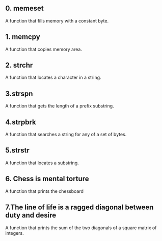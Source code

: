 ## 0. memeset
A function that fills memory with a constant byte.

## 1. memcpy
A function that copies memory area.

## 2. strchr
A function that locates a character in a string.

## 3.strspn
A function that gets the length of a prefix substring.

## 4.strpbrk
A function that searches a string for any of a set of bytes.

## 5.strstr
A function that locates a substring.

## 6. Chess is mental torture
A function that prints the chessboard

## 7.The line of life is a ragged diagonal between duty and desire
A  function that prints the sum of the two diagonals of a square matrix of integers.